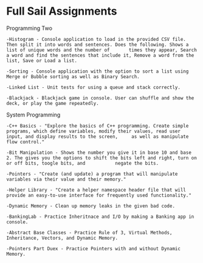 # Full Sail Assignments
  Programming Two

    -Histogram - Console application to load in the provided CSV file. Then split it into words and sentences. Does the following. Shows a list of unique words and the number of       times they appear, Search a word and find the sentences that include it, Remove a word from the list, Save or Load a list.

    -Sorting - Console application with the option to sort a list using Merge or Bubble sorting as well as Binary Search.

    -Linked List - Unit tests for using a queue and stack correctly.

    -Blackjack - Blackjack game in console. User can shuffle and show the deck, or play the game repeatedly.
    
   System Programming
   
    -C++ Basics - "Explore the basics of C++ programming. Create simple programs, which define variables, modify their values, read user input, and display results to the screen,     as well as manipulate flow control."
    
    -Bit Manipulation - Shows the number you give it in base 10 and base 2. The gives you the options to shift the bits left and right, turn on or off bits, toogle bits, and           negate the bits. 
    
    -Pointers - "Create (and update) a program that will manipulate variables via their value and their memory."
    
    -Helper Library - "Create a helper namespace header file that will provide an easy-to-use interface for frequently used functionality."
    
    -Dynamic Memory - Clean up memory leaks in the given bad code.
    
    -BankingLab - Practice Inheritnace and I/O by making a Banking app in console. 
    
    -Abstract Base Classes - Practice Rule of 3, Virtual Methods, Inheritance, Vectors, and Dynamic Memory.
    
    -Pointers Part Duex - Practice Pointers with and without Dynamic Memory.
